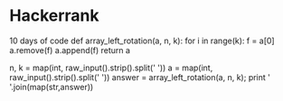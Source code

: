 # Hackerrank
10 days of code
def array_left_rotation(a, n, k):
    for i in range(k):
        f = a[0]
        a.remove(f)
        a.append(f)
    return a
  

n, k = map(int, raw_input().strip().split(' '))
a = map(int, raw_input().strip().split(' '))
answer = array_left_rotation(a, n, k);
print ' '.join(map(str,answer))
